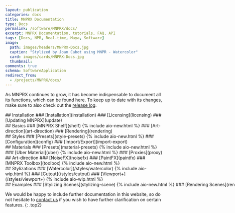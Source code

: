 ```yaml
---
layout: publication
categories: docs
title: MNPRX Documentation
type: Docs
permalink: /software/MNPRX/docs/
excerpt: MNPRX Documentation, tutorials, FAQ, API
tags: [Docs, NPR, Real-time, Maya, Software]
image:
  path: images/headers/MNPRX-Docs.jpg
  caption: "Stylized by Joan Cabot using MNPR - Watercolor"
  card: images/cards/MNPRX-Docs.jpg
  thumbnail:
comments: true
schema: SoftwareApplication
redirect_from:
  - /projects/MNPRX/docs/
---
```


As MNPRX continues to grow, it has become indispensable to document all its functions, which can be found here. To keep up to date with its changes, make sure to also check out the [release log](./../release-log).

<div class="entries-grid">

<div class="doc-element" markdown="1">
## Installation
### [Installation](installation)
### [Licensing](licensing)
### [Updating MNPRX](update)
</div>


<div class="doc-element" markdown="1">
## Basics
### [MNPRX Shelf](shelf) {% include aio-new.html %}
### [Art-direction](art-direction)
### [Rendering](rendering)
</div>

<div class="doc-element" markdown="1">
## Styles
### [Presets](style-presets) {% include aio-new.html %}
### [Configuration](config)
### [Import/Export](import-export)
</div>

<div class="doc-element" markdown="1">
## Materials
### [Presets](material-presets) {% include aio-new.html %}
### [Uber Material](uber) {% include aio-new.html %}
### [Proxies](proxy)
</div>

<div class="doc-element" markdown="1">
## Art-direction
### [NoiseFX](noisefx)
### [PaintFX](paintfx)
### [MNPRX Toolbox](toolbox) {% include aio-new.html %}
</div>

<div class="doc-element" markdown="1">
## Stylizations
### [Watercolor](/styles/watercolor) {% include aio-wip.html %}
### [Cutout](/styles/cutout)
### [Viewport+](/styles/viewport+) {% include aio-wip.html %}
</div>

<div class="doc-element" markdown="1" style="white-space: nowrap;">
## Examples
### [Stylizing Scenes](stylizing-scene) {% include aio-new.html %}
### [Rendering Scenes](rendering-scene)
### [Compositing in Nuke](compositing-nuke) {% include aio-new.html %}
</div>

</div>

We would be happy to include further documentation in this website, so do not hesitate to [contact us](/about) if you wish to have further clarification on certain features.
{: .top2}

